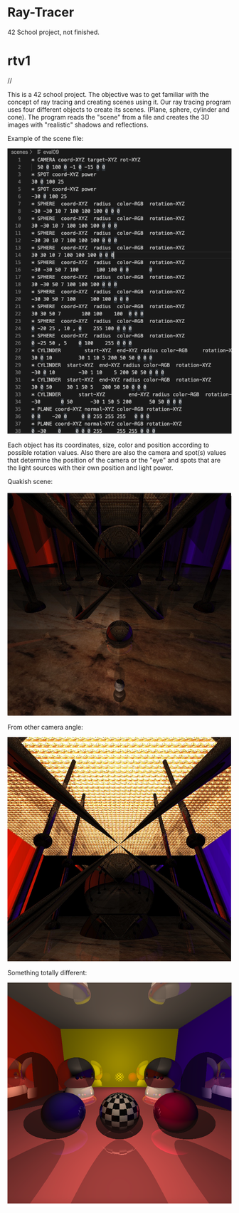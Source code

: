 # Ray-Tracer
42 School project, not finished.

# rtv1
//

This is a 42 school project.
The objective was to get familiar with the concept of ray tracing and creating scenes using it. Our ray tracing program uses four different objects to create its scenes.
(Plane, sphere, cylinder and cone). The program reads the "scene" from a file and creates the 3D images with "realistic" shadows and reflections.

Example of the scene file:

![scene eval09 file:](https://github.com/Makenfile86/rtv1/blob/main/scene_09.png?raw=true)

Each object has its coordinates, size, color and position according to possible rotation values. Also there are also the camera and spot(s) values that determine the position of the camera or the "eye" and spots that are the light sources with their own position and light power.

Quakish scene:

![scene eval09 image:](https://github.com/Makenfile86/ray-tracer/blob/main/rt1.jpg?raw=true)

From other camera angle:

![scene eval09 image2:](https://github.com/Makenfile86/ray-tracer/blob/main/rt2.jpg?raw=true)

Something totally different: 

![scene eval09 image3:](https://github.com/Makenfile86/ray-tracer/blob/main/rt3.png?raw=true)
